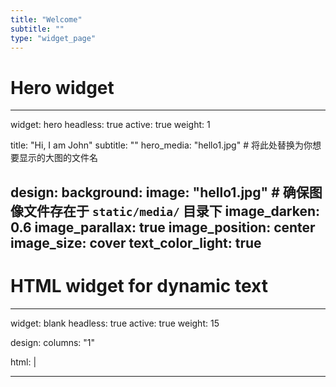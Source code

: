 ```yaml
---
title: "Welcome"
subtitle: ""
type: "widget_page"
---
```


# Hero widget
---
widget: hero
headless: true
active: true
weight: 1

title: "Hi, I am John"
subtitle: ""
hero_media: "hello1.jpg"  # 将此处替换为你想要显示的大图的文件名

design:
  background:
    image: "hello1.jpg"  # 确保图像文件存在于 `static/media/` 目录下
    image_darken: 0.6
    image_parallax: true
    image_position: center
    image_size: cover
    text_color_light: true
---

# HTML widget for dynamic text
---
widget: blank
headless: true
active: true
weight: 15

design:
  columns: "1"

html: |
  <div id="dynamic-text" style="font-size: 2em; color: white; text-align: center;">
    <!-- 动态文字将显示在这里 -->
  </div>

  <script>
    const texts = ["Welcome to My Lab", "We Explore Science", "Join Us on Our Journey"];
    let count = 0;
    let index = 0;
    let currentText = '';
    let letter = '';

    (function type(){
      if (count === texts.length) {
        count = 0;
      }
      currentText = texts[count];
      letter = currentText.slice(0, ++index);

      document.getElementById('dynamic-text').textContent = letter;
      if (letter.length === currentText.length) {
        count++;
        index = 0;
        setTimeout(type, 2000);  // 2秒后切换到下一个文本
      } else {
        setTimeout(type, 200);  // 每200ms显示一个新字母
      }
    }());
  </script>
---